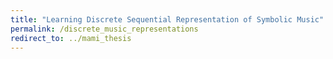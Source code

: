 ```yaml
---
title: "Learning Discrete Sequential Representation of Symbolic Music"
permalink: /discrete_music_representations
redirect_to: ../mami_thesis
---
```

